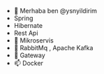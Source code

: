 - 👋 Merhaba ben @ysnyildirim 
- Spring 
- Hibernate
- Rest Api
- 👀 Mikroservis
- 🌱 RabbitMq , Apache Kafka
- 💞️ Gateway
- 📫 Docker

<!---
ysnyildirim/ysnyildirim is a ✨ special ✨ repository because its `README.md` (this file) appears on your GitHub profile.
You can click the Preview link to take a look at your changes.
--->
